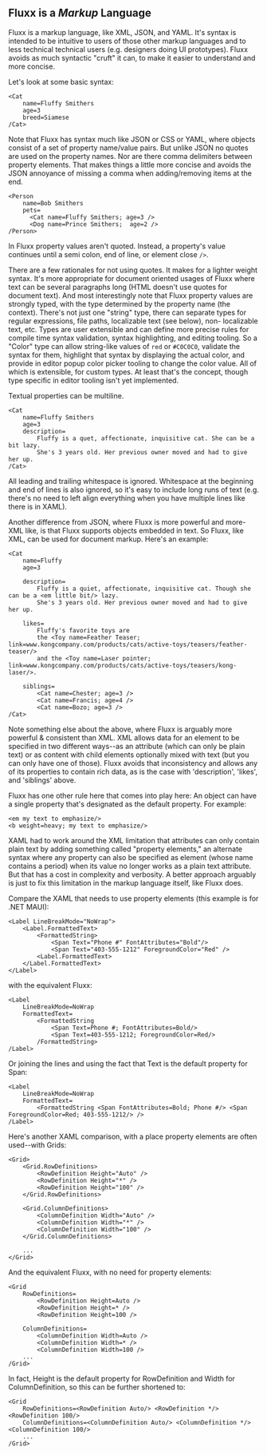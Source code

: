 Fluxx is a *Markup* Language
---------------

Fluxx is a markup language, like XML, JSON, and YAML. It's syntax is intended to be intuitive
to users of those other markup languages and to less technical technical users (e.g. designers
doing UI prototypes).  Fluxx avoids as much syntactic "cruft" it can, to make it easier to understand
and more concise.

Let's look at some basic syntax:

```
<Cat
    name=Fluffy Smithers
    age=3
    breed=Siamese
/Cat>
```

Note that Fluxx has syntax much like JSON or CSS or YAML, where objects consist of a set of property name/value pairs. But unlike JSON no quotes are used on the property names. Nor are there comma delimiters between property elements. That makes things a little more concise and avoids the JSON annoyance of missing a comma when adding/removing items at the end.

```
<Person
    name=Bob Smithers
    pets=
      <Cat name=Fluffy Smithers; age=3 />
      <Dog name=Prince Smithers;  age=2 />
/Person>
```

In Fluxx property values aren't quoted. Instead, a property's value continues until
a semi colon, end of line, or element close `/>`.

There are a few rationales for not using quotes. It makes for a lighter weight syntax. It's more appropriate for document oriented usages of Fluxx where text can be several paragraphs long (HTML doesn't use quotes for document text). And most interestingly note
that Fluxx property values are strongly typed, with the type determined by the property name (the context).
There's not just one "string" type, there can separate types for regular expressions, file paths, localizable text (see below), non-
localizable text, etc. Types are user extensible and can define more precise rules for compile time syntax validation, syntax highlighting, and editing tooling.
So a "Color" type can allow string-like values of `red` or `#C0C0C0`, validate the syntax for them, highlight that syntax by displaying the actual color, and provide 
in editor popup color picker tooling to change the color value. All of which is extensible, for custom types. At least that's the concept, though type specific
in editor tooling isn't yet implemented.

Textual properties can be multiline.

```
<Cat
    name=Fluffy Smithers
    age=3
    description=
        Fluffy is a quet, affectionate, inquisitive cat. She can be a bit lazy.
        She's 3 years old. Her previous owner moved and had to give her up.
/Cat>
```

All leading and trailing whitespace is ignored.  Whitespace at the beginning and end of lines is also ignored, so it's easy
to include long runs of text (e.g. there's no need to left align everything when you have multiple lines like there is in XAML).

Another difference from JSON, where Fluxx is more powerful and more-XML like, is that Fluxx supports objects embedded in text.
So Fluxx, like XML, can be used for document markup.  Here's an example:


```
<Cat
    name=Fluffy
    age=3

    description=
        Fluffy is a quiet, affectionate, inquisitive cat. Though she can be a <em little bit/> lazy.
        She's 3 years old. Her previous owner moved and had to give her up.

    likes=
        Fluffy's favorite toys are
        the <Toy name=Feather Teaser; link=www.kongcompany.com/products/cats/active-toys/teasers/feather-teaser/>
        and the <Toy name=Laser pointer; link=www.kongcompany.com/products/cats/active-toys/teasers/kong-laser/>.

    siblings=
        <Cat name=Chester; age=3 />
        <Cat name=Francis; age=4 />
        <Cat name=Bozo; age=3 />
/Cat>
```

Note something else about the above, where Fluxx is arguably more powerful & consistent than XML. XML allows data for an element to
be specified in two different ways--as an attribute (which can only be plain text) or as content with
child elements optionally mixed with text (but you can only have one of those). Fluxx avoids that inconsistency and allows any
of its properties to contain rich data, as is the case with 'description', 'likes', and 'siblings' above.

Fluxx has one other rule here that comes into play here: An object can have a single property that's designated as the default property. For example:

```
<em my text to emphasize/> 
<b weight=heavy; my text to emphasize/>
```

XAML had to work around the XML limitation that attributes can only contain plain text by adding something called "property elements," an alternate
syntax where any property can also be specified as element (whose name contains a period) when its value no longer works as a plain text attribute.
But that has a cost in complexity and verbosity. A better approach arguably is just to fix this limitation in the markup language itself, like Fluxx does. 

Compare the XAML that needs to use property elements (this example is for .NET MAUI):

```
<Label LineBreakMode="NoWrap">
    <Label.FormattedText>
        <FormattedString>
            <Span Text="Phone #" FontAttributes="Bold"/>
            <Span Text="403-555-1212" ForegroundColor="Red" />
        <Label.FormattedText>
    </Label.FormattedText>
</Label>
```

with the equivalent Fluxx:
```
<Label
    LineBreakMode=NoWrap
    FormattedText=
        <FormattedString
            <Span Text=Phone #; FontAttributes=Bold/>
            <Span Text=403-555-1212; ForegroundColor=Red/>
        /FormattedString>
/Label>
```

Or joining the lines and using the fact that Text is the default property for Span:
```
<Label
    LineBreakMode=NoWrap
    FormattedText=
        <FormattedString <Span FontAttributes=Bold; Phone #/> <Span ForegroundColor=Red; 403-555-1212/> />
/Label>
```

Here's another XAML comparison, with a place property elements are often used--with Grids:

```
<Grid>
    <Grid.RowDefinitions>
        <RowDefinition Height="Auto" />
        <RowDefinition Height="*" />
        <RowDefinition Height="100" />
    </Grid.RowDefinitions>
    
    <Grid.ColumnDefinitions>
        <ColumnDefinition Width="Auto" />
        <ColumnDefinition Width="*" />
        <ColumnDefinition Width="100" />
    </Grid.ColumnDefinitions>
    
    ...
</Grid>
```

And the equivalent Fluxx, with no need for property elements:
```
<Grid
    RowDefinitions=
        <RowDefinition Height=Auto />
        <RowDefinition Height=* />
        <RowDefinition Height=100 />

    ColumnDefinitions=
        <ColumnDefinition Width=Auto />
        <ColumnDefinition Width=* />
        <ColumnDefinition Width=100 />
    ...
/Grid>
```

In fact, Height is the default property for RowDefinition and Width for ColumnDefinition, so this can be further shortened to:  
```
<Grid
    RowDefinitions=<RowDefinition Auto/> <RowDefinition */> <RowDefinition 100/>
    ColumnDefinitions=<ColumnDefinition Auto/> <ColumnDefinition */> <ColumnDefinition 100/>
    ...
/Grid>

```
